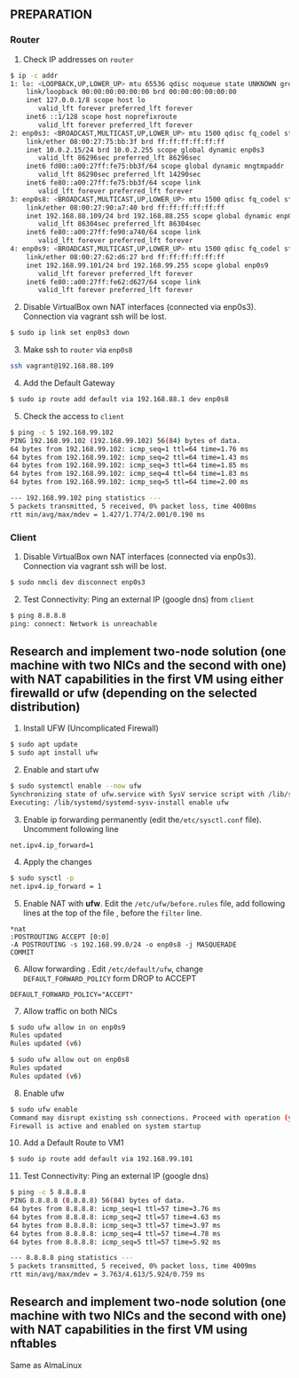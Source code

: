 ## PREPARATION

### Router

1. Check IP addresses on `router`

```sh
$ ip -c addr
1: lo: <LOOPBACK,UP,LOWER_UP> mtu 65536 qdisc noqueue state UNKNOWN group default qlen 1000
    link/loopback 00:00:00:00:00:00 brd 00:00:00:00:00:00
    inet 127.0.0.1/8 scope host lo
       valid_lft forever preferred_lft forever
    inet6 ::1/128 scope host noprefixroute
       valid_lft forever preferred_lft forever
2: enp0s3: <BROADCAST,MULTICAST,UP,LOWER_UP> mtu 1500 qdisc fq_codel state UP group default qlen 1000
    link/ether 08:00:27:75:bb:3f brd ff:ff:ff:ff:ff:ff
    inet 10.0.2.15/24 brd 10.0.2.255 scope global dynamic enp0s3
       valid_lft 86296sec preferred_lft 86296sec
    inet6 fd00::a00:27ff:fe75:bb3f/64 scope global dynamic mngtmpaddr
       valid_lft 86290sec preferred_lft 14290sec
    inet6 fe80::a00:27ff:fe75:bb3f/64 scope link
       valid_lft forever preferred_lft forever
3: enp0s8: <BROADCAST,MULTICAST,UP,LOWER_UP> mtu 1500 qdisc fq_codel state UP group default qlen 1000
    link/ether 08:00:27:90:a7:40 brd ff:ff:ff:ff:ff:ff
    inet 192.168.88.109/24 brd 192.168.88.255 scope global dynamic enp0s8
       valid_lft 86304sec preferred_lft 86304sec
    inet6 fe80::a00:27ff:fe90:a740/64 scope link
       valid_lft forever preferred_lft forever
4: enp0s9: <BROADCAST,MULTICAST,UP,LOWER_UP> mtu 1500 qdisc fq_codel state UP group default qlen 1000
    link/ether 08:00:27:62:d6:27 brd ff:ff:ff:ff:ff:ff
    inet 192.168.99.101/24 brd 192.168.99.255 scope global enp0s9
       valid_lft forever preferred_lft forever
    inet6 fe80::a00:27ff:fe62:d627/64 scope link
       valid_lft forever preferred_lft forever
```

2. Disable VirtualBox own NAT interfaces (connected via enp0s3). Connection via vagrant ssh will be lost.

```sh
$ sudo ip link set enp0s3 down
```

3. Make ssh to `router` via `enp0s8`

```sh
ssh vagrant@192.168.88.109
```

4. Add the Default Gateway

```sh
$ sudo ip route add default via 192.168.88.1 dev enp0s8

```

5. Check the access to `client`

```sh
$ ping -c 5 192.168.99.102
PING 192.168.99.102 (192.168.99.102) 56(84) bytes of data.
64 bytes from 192.168.99.102: icmp_seq=1 ttl=64 time=1.76 ms
64 bytes from 192.168.99.102: icmp_seq=2 ttl=64 time=1.43 ms
64 bytes from 192.168.99.102: icmp_seq=3 ttl=64 time=1.85 ms
64 bytes from 192.168.99.102: icmp_seq=4 ttl=64 time=1.83 ms
64 bytes from 192.168.99.102: icmp_seq=5 ttl=64 time=2.00 ms

--- 192.168.99.102 ping statistics ---
5 packets transmitted, 5 received, 0% packet loss, time 4008ms
rtt min/avg/max/mdev = 1.427/1.774/2.001/0.190 ms
```

### Client

1. Disable VirtualBox own NAT interfaces (connected via enp0s3). Connection via vagrant ssh will be lost.

```sh
$ sudo nmcli dev disconnect enp0s3
```

2. Test Connectivity: Ping an external IP (google dns) from `client`

```sh
$ ping 8.8.8.8
ping: connect: Network is unreachable
```

## Research and implement two-node solution (one machine with two NICs and the second with one) with NAT capabilities in the first VM using either firewalld or ufw (depending on the selected distribution)

1. Install UFW (Uncomplicated Firewall)

```sh
$ sudo apt update
$ sudo apt install ufw
```

2. Enable and start ufw

```sh
$ sudo systemctl enable --now ufw
Synchronizing state of ufw.service with SysV service script with /lib/systemd/systemd-sysv-install.
Executing: /lib/systemd/systemd-sysv-install enable ufw
```

3. Enable ip forwarding permanently (edit the`/etc/sysctl.conf` file). Uncomment following line

```plain
net.ipv4.ip_forward=1
```

4. Apply the changes

```sh
$ sudo sysctl -p
net.ipv4.ip_forward = 1
```

5. Enable NAT with **ufw**. Edit the `/etc/ufw/before.rules` file, add following lines at the top of the file , before the `filter` line.

```plain
*nat
:POSTROUTING ACCEPT [0:0]
-A POSTROUTING -s 192.168.99.0/24 -o enp0s8 -j MASQUERADE
COMMIT
```

6. Allow forwarding . Edit `/etc/default/ufw`, change `DEFAULT_FORWARD_POLICY` form DROP to ACCEPT

```plain
DEFAULT_FORWARD_POLICY="ACCEPT"
```

7.  Allow traffic on both NICs

```sh
$ sudo ufw allow in on enp0s9
Rules updated
Rules updated (v6)

$ sudo ufw allow out on enp0s8
Rules updated
Rules updated (v6)
```

8. Enable ufw

```sh
$ sudo ufw enable
Command may disrupt existing ssh connections. Proceed with operation (y|n)? y
Firewall is active and enabled on system startup
```

10. Add a Default Route to VM1

```sh
$ sudo ip route add default via 192.168.99.101
```

11. Test Connectivity: Ping an external IP (google dns)

```sh
$ ping -c 5 8.8.8.8
PING 8.8.8.8 (8.8.8.8) 56(84) bytes of data.
64 bytes from 8.8.8.8: icmp_seq=1 ttl=57 time=3.76 ms
64 bytes from 8.8.8.8: icmp_seq=2 ttl=57 time=4.63 ms
64 bytes from 8.8.8.8: icmp_seq=3 ttl=57 time=3.97 ms
64 bytes from 8.8.8.8: icmp_seq=4 ttl=57 time=4.78 ms
64 bytes from 8.8.8.8: icmp_seq=5 ttl=57 time=5.92 ms

--- 8.8.8.8 ping statistics ---
5 packets transmitted, 5 received, 0% packet loss, time 4009ms
rtt min/avg/max/mdev = 3.763/4.613/5.924/0.759 ms
```
## Research and implement two-node solution (one machine with two NICs and the second with one) with NAT capabilities in the first VM using nftables

Same as AlmaLinux